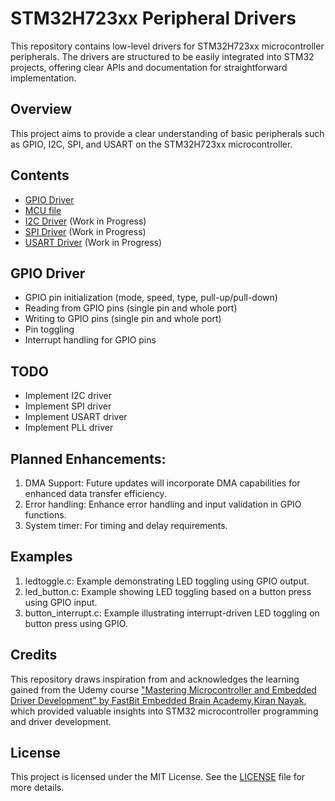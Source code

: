 # STM32H723xx Peripheral Drivers

This repository contains low-level drivers for STM32H723xx microcontroller peripherals. The drivers are structured to be easily integrated into STM32 projects, offering clear APIs and documentation for straightforward implementation.

## Overview

This project aims to provide a clear understanding of basic peripherals such as GPIO, I2C, SPI, and USART on the STM32H723xx microcontroller.

## Contents

- [GPIO Driver](./driver/Inc/stm32h723xx_gpio_driver.h)
- [MCU file](./driver/Inc/stm32h723xx.h)
- [I2C Driver](./driver/Inc/stm32h723xx_i2c_driver.h) (Work in Progress)
- [SPI Driver](./driver/Inc/stm32h723xx_spi_driver.h) (Work in Progress)
- [USART Driver](./driver/Inc/stm32h723xx_usart_driver.h) (Work in Progress)

## GPIO Driver

- GPIO pin initialization (mode, speed, type, pull-up/pull-down)
- Reading from GPIO pins (single pin and whole port)
- Writing to GPIO pins (single pin and whole port)
- Pin toggling
- Interrupt handling for GPIO pins

## TODO

- Implement I2C driver
- Implement SPI driver
- Implement USART driver
- Implement PLL driver

## Planned Enhancements:
1. DMA Support: Future updates will incorporate DMA capabilities for enhanced data transfer efficiency.
2. Error handling: Enhance error handling and input validation in GPIO functions.
3. System timer: For timing and delay requirements.

## Examples
1. ledtoggle.c: Example demonstrating LED toggling using GPIO output.
2. led_button.c: Example showing LED toggling based on a button press using GPIO input.
3. button_interrupt.c: Example illustrating interrupt-driven LED toggling on button press using GPIO.

## Credits

This repository draws inspiration from and acknowledges the learning gained from the Udemy course ["Mastering Microcontroller and Embedded Driver Development" by FastBit Embedded Brain Academy,Kiran Nayak](https://www.udemy.com/share/1013Ng3@VABkCc6GwTbk57b8SRY2AJWhxvYKb2aLY6O6tfoBFEM3sCUwh_wwuI8bjuvegg59WA==/), which provided valuable insights into STM32 microcontroller programming and driver development.

## License

This project is licensed under the MIT License. See the [LICENSE](./LICENSE) file for more details.
